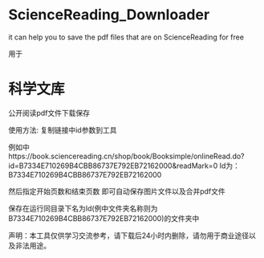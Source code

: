 # ScienceReading_Downloader
it can help you to save the pdf files that are on ScienceReading for free 

用于<h1>科学文库</h1>公开阅读pdf文件下载保存

使用方法: 复制链接中id参数到工具

例如中https://book.sciencereading.cn/shop/book/Booksimple/onlineRead.do?id=B7334E710269B4CBB86737E792EB72162000&readMark=0
Id为：B7334E710269B4CBB86737E792EB72162000

然后指定开始页数和结束页数 即可自动保存图片文件以及合并pdf文件

保存在运行同目录下名为Id(例中文件夹名称则为B7334E710269B4CBB86737E792EB72162000)的文件夹中

声明：本工具仅供学习交流参考，请下载后24小时内删除，请勿用于商业途径以及非法用途。
